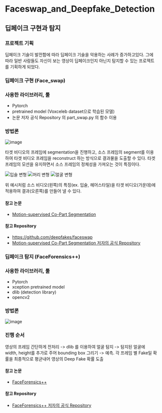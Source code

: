 # Faceswap_and_Deepfake_Detection

## 딥페이크 구현과 탐지

### 프로젝트 기획
딥페이크 기술이 발전함에 따라 딥페이크 기술을 악용하는 사례가 증가하고있다.
그에 따라 일반 사람들도 자신이 보는 영상이 딥페이크인지 아닌지 탐지할 수 있는 프로젝트를 기획하게 되었다.

### 딥페이크 구현 (Face_swap)

### 사용한 라이브러리, 툴
- Pytorch
- pretrained model (Voxceleb dataset으로 학습된 모델)
- 논문 저자 공식 Repository 의 part_swap.py 의 함수 이용

### 방법론

![image](https://user-images.githubusercontent.com/75903850/134393978-46113f0f-809d-4430-b4d1-236fddf945b8.png)

타겟 비디오의 프레임에 segmentation을 진행하고, 소스 프레임의 segment를 이용하여 타겟 비디오 프레임을 reconstruct 하는 방식으로 결과물을 도출할 수 있다. 타겟 프레임의 모션을 유지하면서 소스 프레임의 정체성을 가져오는 것이 특징이다.


![입술 변형](https://user-images.githubusercontent.com/75903850/134393672-02cc0293-e63b-41a3-80fb-57b46461dcd9.png)
![머리 변형](https://user-images.githubusercontent.com/75903850/134393930-c055f5ce-1084-4399-b93c-cd3b1c9c9f41.png)
![얼굴 변형](https://user-images.githubusercontent.com/75903850/134395532-10b2951e-b009-46ba-bf93-ca31bc5abd4b.png)

위 예시처럼 소스 비디오(왼쪽)의 특징(ex. 입술, 헤어스타일)을 타겟 비디오(가운데)에 적용하여 결과(오른쪽)를 만들어 낼 수 있다.
 
#### 참고 논문 
- [Motion-supervised Co-Part Segmentation](https://arxiv.org/abs/2004.03234)

#### 참고 Repository
- https://github.com/deepfakes/faceswap
- [Motion-supervised Co-Part Segmentation 저자의 공식 Repository](https://github.com/AliaksandrSiarohin/motion-cosegmentation)

### 딥페이크 탐지 (FaceForensics++)

### 사용한 라이브러리, 툴
- Pytorch
- xception pretrained model
- dlib (detection library)
- opencv2

### 방법론
![image](https://user-images.githubusercontent.com/75903850/134397425-10566442-5671-4311-9b06-82348f5308de.png)

### 진행 순서
영상의 프레임 간단하게 전처리 -> dlib 를 이용하여 얼굴 탐지 -> 탐지된 얼굴에 width, height를 추가로 주어 bounding box 그리기 -> 예측. 각 프레임 별 Fake일 확률을 최종적으로 평균내어 영상의 Deep Fake 확률 도출

#### 참고 논문
- [FaceForensics++](https://arxiv.org/abs/1901.08971)

#### 참고 Repository
- [FaceForensics++ 저자의 공식 Repository](https://github.com/ondyari/FaceForensics)

